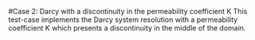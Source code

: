 #Case 2: Darcy with a discontinuity in the permeability coefficient K
This test-case implements the Darcy system resolution with a permeability coefficient K which presents a discontinuity in the middle of the domain.
